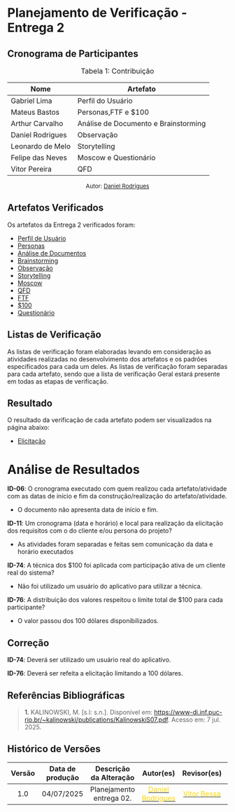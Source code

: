 # Planejamento de Verificação - Entrega 2

## Cronograma de Participantes

<font size="3"><p style="text-align: center">Tabela 1: Contribuição</p></font>

<div align="center">

<table>
  <thead>
    <tr>
      <th>Nome</th>
      <th>Artefato</th>
    </tr>
  </thead>
  <tbody>
    <tr>
      <td>Gabriel Lima</td>
      <td>Perfil do Usuário</td>
    </tr>
    <tr>
      <td>Mateus Bastos</td>
      <td>Personas,FTF e $100</td>
    </tr>
    <tr>
      <td>Arthur Carvalho</td>
      <td>Análise de Documento e Brainstorming</td>
    </tr>
    <tr>
      <td>Daniel Rodrigues</td>
      <td>Observação</td>
    </tr>
    <tr>
      <td>Leonardo de Melo</td>
      <td>Storytelling</td>
    </tr>
    <tr>
      <td>Felipe das Neves</td>
      <td>Moscow e Questionário</td>
    </tr>
    <tr>
      <td>Vitor Pereira</td>
      <td>QFD</td>
    </tr>
  </tbody>
</table>

</div>

<font size="2"><p style="text-align: center">Autor: [Daniel Rodrigues](https://github.com/zDrNz) </p></font>

## Artefatos Verificados

Os artefatos da Entrega 2 verificados foram:

- <a href = https://requisitos-de-software.github.io/2025.1-CelularSeguro/documento-elicitacao/PerfilUsuario> Perfil de Usuário </a>
- <a href = https://requisitos-de-software.github.io/2025.1-CelularSeguro/documento-elicitacao/Personas> Personas</a>
- <a href = https://requisitos-de-software.github.io/2025.1-CelularSeguro/documento-elicitacao/AnalisedeDocumentos> Análise de Documentos</a>
- <a href = https://requisitos-de-software.github.io/2025.1-CelularSeguro/documento-elicitacao/Brainstorming> Brainstorming</a>
- <a href = https://requisitos-de-software.github.io/2025.1-CelularSeguro/documento-elicitacao/Observacao> Observação</a>
- <a href = https://requisitos-de-software.github.io/2025.1-CelularSeguro/documento-elicitacao/Storytelling> Storytelling</a>
- <a href = https://requisitos-de-software.github.io/2025.1-CelularSeguro/documento-elicitacao/MoSCoW> Moscow</a>
- <a href = https://requisitos-de-software.github.io/2025.1-CelularSeguro/documento-elicitacao/QFD> QFD</a>
- <a href = https://requisitos-de-software.github.io/2025.1-CelularSeguro/documento-elicitacao/FirstThingFirst> FTF</a>
- <a href = https://requisitos-de-software.github.io/2025.1-CelularSeguro/documento-elicitacao/100> $100</a>
- <a href = https://requisitos-de-software.github.io/2025.1-CelularSeguro/documento-elicitacao/Questionario> Questionário</a>

## Listas de Verificação

As listas de verificação foram elaboradas levando em consideração as atividades realizadas no desenvolvimento dos artefatos e os padrões especificados para cada um deles. As listas de verificação foram separadas para cada artefato, sendo que a lista de verificação Geral estará presente em todas as etapas de verificação.

## Resultado

O resultado da verificação de cada artefato podem ser visualizados na página abaixo:

- <a href = https://requisitos-de-software.github.io/2025.1-CelularSeguro/documento-verificacao/Entregas/Entrega-2/documento-verificacao-grupo2>Elicitação</a>

# Análise de Resultados

**ID-06**: O cronograma executado com quem realizou cada artefato/atividade com as datas de início e fim da construção/realização do artefato/atividade.

- O documento não apresenta data de início e fim.

**ID-11**: Um cronograma (data e horário) e local para realização da elicitação dos requisitos com o do cliente e/ou persona do projeto?

- As atividades foram separadas e feitas sem comunicação da data e horário executados

**ID-74**: A técnica dos $100 foi aplicada com participação ativa de um cliente real do sistema?

- Não foi utilizado um usuário do aplicativo para utilizar a técnica.

**ID-76**: A distribuição dos valores respeitou o limite total de $100 para cada participante?

- O valor passou dos 100 dólares disponibilizados.

## Correção

**ID-74**: Deverá ser utilizado um usuário real do aplicativo.

**ID-76**: Deverá ser refeita a elicitação limitando a 100 dólares.

## Referências Bibliográficas

> <a id="RF1">1.</a> KALINOWSKI, M. [s.l: s.n.]. Disponível em: <https://www-di.inf.puc-rio.br/~kalinowski/publications/KalinowskiS07.pdf>. Acesso em: 7 jul. 2025.

## Histórico de Versões 

| Versão | Data de produção   | Descrição da Alteração                               | Autor(es)             | Revisor(es)      |Data de Revisão |
| :----: | :----------------: | :--------------------------------------------------: | :-------------------: | :-------------:  |  :-----------: |
| 1.0  | 04/07/2025 | Planejamento entrega 02.  | [<span style="color:gold;">Daniel Rodrigues</span>](https://github.com/zDrNz)| [<span style="color:gold;">Vitor Bessa</span>](https://github.com/Bessazs) | 04/07/2025|
